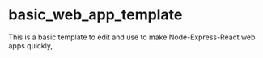 # basic_web_app_template
This is a basic template to edit and use to make Node-Express-React web apps quickly,
